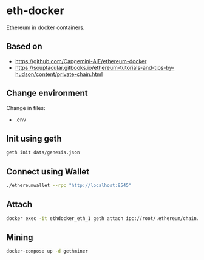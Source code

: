 # eth-docker

Ethereum in docker containers.

## Based on

 - https://github.com/Capgemini-AIE/ethereum-docker
 - https://souptacular.gitbooks.io/ethereum-tutorials-and-tips-by-hudson/content/private-chain.html

## Change environment

Change in files:

 - .env

## Init using geth

```bash
geth init data/genesis.json
```

## Connect using Wallet

```bash
./ethereumwallet --rpc "http://localhost:8545"
```

## Attach

```bash
docker exec -it ethdocker_eth_1 geth attach ipc://root/.ethereum/chain/geth.ipc
```

## Mining

```bash
docker-compose up -d gethminer
```